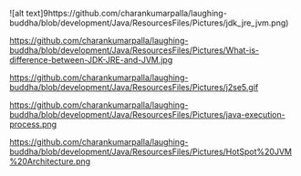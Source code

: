 
![alt text]9https://github.com/charankumarpalla/laughing-buddha/blob/development/Java/ResourcesFiles/Pictures/jdk_jre_jvm.png)


https://github.com/charankumarpalla/laughing-buddha/blob/development/Java/ResourcesFiles/Pictures/What-is-difference-between-JDK-JRE-and-JVM.jpg





https://github.com/charankumarpalla/laughing-buddha/blob/development/Java/ResourcesFiles/Pictures/j2se5.gif




https://github.com/charankumarpalla/laughing-buddha/blob/development/Java/ResourcesFiles/Pictures/java-execution-process.png


https://github.com/charankumarpalla/laughing-buddha/blob/development/Java/ResourcesFiles/Pictures/HotSpot%20JVM%20Architecture.png


